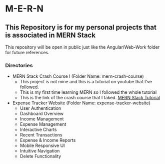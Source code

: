 # M-E-R-N
## This Repository is for my personal projects that is associated in MERN Stack
This repository will be open in public just like the Angular/Web-Work folder for future references.

### Directories
* MERN Stack Crash Course I (Folder Name: mern-crash-course)
  * This project is not mine and this is a tutorial on youtube that I've followed.
  * This is my first time learning MERN so I followed the whole tutorial
  * This is the link of the crash course that I taked. [MERN Stack Tutorial](https://www.youtube.com/watch?v=O3BUHwfHf84)
* Expense Tracker Website (Folder Name: expense-tracker-website)
  * User Authentication
  * Dashboard Overview
  * Income Management
  * Expense Management
  * Interactive Charts
  * Recent Transactions
  * Expense & Income Reports
  * Mobile Responsive UI
  * Intuitive Navigation
  * Delete Functionality
